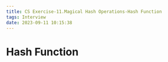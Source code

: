 ```yaml
---
title: CS Exercise-11.Magical Hash Operations-Hash Function
tags: Interview
date: 2023-09-11 10:15:38
---
```


# Hash Function

